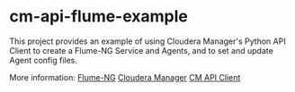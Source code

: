 cm-api-flume-example
====================

This project provides an example of using Cloudera Manager's Python API Client to create a Flume-NG Service and Agents, and to set and update Agent config files.

More information:  [Flume-NG](http://archive.cloudera.com/cdh4/cdh/4/flume-ng/FlumeUserGuide.html)  [Cloudera Manager](http://www.cloudera.com/content/cloudera/en/products/cloudera-manager.html) [CM API Client](http://cloudera.github.io/cm_api/)


